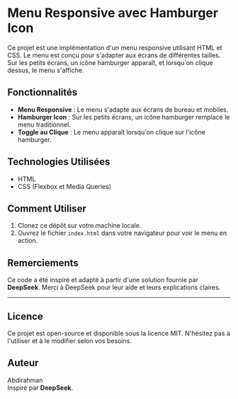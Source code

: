 # Menu Responsive avec Hamburger Icon

Ce projet est une implémentation d'un menu responsive utilisant HTML et CSS. Le menu est conçu pour s'adapter aux écrans de différentes tailles. Sur les petits écrans, un icône hamburger apparaît, et lorsqu'on clique dessus, le menu s'affiche.

## Fonctionnalités
- **Menu Responsive** : Le menu s'adapte aux écrans de bureau et mobiles.
- **Hamburger Icon** : Sur les petits écrans, un icône hamburger remplace le menu traditionnel.
- **Toggle au Clique** : Le menu apparaît lorsqu'on clique sur l'icône hamburger.

## Technologies Utilisées
- HTML
- CSS (Flexbox et Media Queries)

## Comment Utiliser
1. Clonez ce dépôt sur votre machine locale.
2. Ouvrez le fichier `index.html` dans votre navigateur pour voir le menu en action.

## Remerciements
Ce code a été inspiré et adapté à partir d'une solution fournie par **DeepSeek**. Merci à DeepSeek pour leur aide et leurs explications claires.

---

## Licence
Ce projet est open-source et disponible sous la licence MIT. N'hésitez pas à l'utiliser et à le modifier selon vos besoins.

## Auteur
Abdirahman  
Inspiré par **DeepSeek**.
